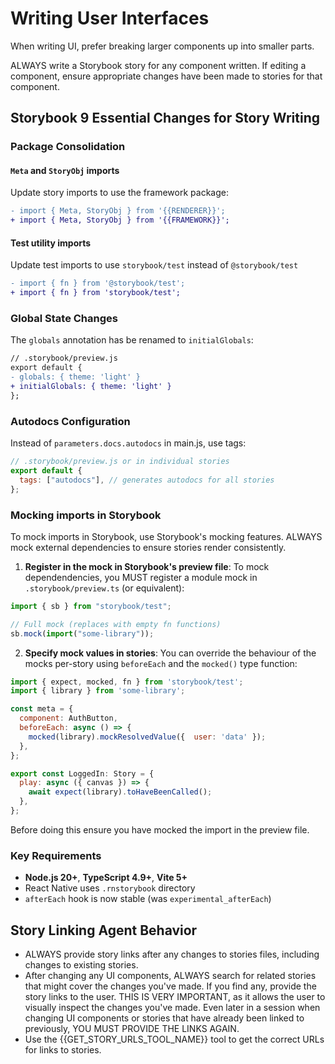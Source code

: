# Writing User Interfaces

When writing UI, prefer breaking larger components up into smaller parts.

ALWAYS write a Storybook story for any component written. If editing a component, ensure appropriate changes have been made to stories for that component.

## Storybook 9 Essential Changes for Story Writing

### Package Consolidation

#### `Meta` and `StoryObj` imports

Update story imports to use the framework package:

```diff
- import { Meta, StoryObj } from '{{RENDERER}}';
+ import { Meta, StoryObj } from '{{FRAMEWORK}}';
```

#### Test utility imports

Update test imports to use `storybook/test` instead of `@storybook/test`

```diff
- import { fn } from '@storybook/test';
+ import { fn } from 'storybook/test';
```

### Global State Changes

The `globals` annotation has be renamed to `initialGlobals`:

```diff
// .storybook/preview.js
export default {
- globals: { theme: 'light' }
+ initialGlobals: { theme: 'light' }
};
```

### Autodocs Configuration

Instead of `parameters.docs.autodocs` in main.js, use tags:

```js
// .storybook/preview.js or in individual stories
export default {
  tags: ["autodocs"], // generates autodocs for all stories
};
```

### Mocking imports in Storybook

To mock imports in Storybook, use Storybook's mocking features. ALWAYS mock external dependencies to ensure stories render consistently.

1. **Register in the mock in Storybook's preview file**:
   To mock dependendencies, you MUST register a module mock in `.storybook/preview.ts` (or equivalent):

```js
import { sb } from "storybook/test";

// Full mock (replaces with empty fn functions)
sb.mock(import("some-library"));
```

2. **Specify mock values in stories**:
   You can override the behaviour of the mocks per-story using `beforeEach` and the `mocked()` type function:

```js
import { expect, mocked, fn } from 'storybook/test';
import { library } from 'some-library';

const meta = {
  component: AuthButton,
  beforeEach: async () => {
    mocked(library).mockResolvedValue({  user: 'data' });
  },
};

export const LoggedIn: Story = {
  play: async ({ canvas }) => {
    await expect(library).toHaveBeenCalled();
  },
};
```

Before doing this ensure you have mocked the import in the preview file.

### Key Requirements

- **Node.js 20+**, **TypeScript 4.9+**, **Vite 5+**
- React Native uses `.rnstorybook` directory
- `afterEach` hook is now stable (was `experimental_afterEach`)

## Story Linking Agent Behavior

- ALWAYS provide story links after any changes to stories files, including changes to existing stories.
- After changing any UI components, ALWAYS search for related stories that might cover the changes you've made. If you find any, provide the story links to the user. THIS IS VERY IMPORTANT, as it allows the user to visually inspect the changes you've made. Even later in a session when changing UI components or stories that have already been linked to previously, YOU MUST PROVIDE THE LINKS AGAIN.
- Use the {{GET_STORY_URLS_TOOL_NAME}} tool to get the correct URLs for links to stories.
